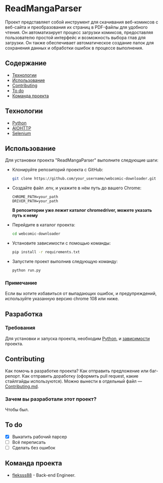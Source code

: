 # ReadMangaParser
Проект представляет собой инструмент для скачивания веб-комиксов с веб-сайта и преобразования их страниц в PDF-файлы для удобного чтения. Он автоматизирует процесс загрузки комиксов, предоставляя пользователю простой интерфейс и возможность выбора глав для загрузки. Он также обеспечивает автоматическое создание папок для сохранения данных и обработки ошибок в процессе выполнения.

## Содержание
- [Технологии](#технологии)
- [Использование](#использование)
- [Contributing](#contributing)
- [To do](#to-do)
- [Команда проекта](#команда-проекта)

## Технологии
- [Python](https://www.python.org/)
- [AIOHTTP](https://docs.aiohttp.org/en/stable/)
- [Selenium](https://selenium-python.readthedocs.io/)

## Использование
Для установки проекта "ReadMangaParser" выполните следующие шаги:

- Клонируйте репозиторий проекта с GitHub:
  ```bash
  git clone https://github.com/your_username/webcomic-downloader.git
  ```

- Создайте файл .env, и укажите в нём путь до вашего Chrome:
  ```
  CHROME_PATH=your_path
  DRIVER_PATH=your_path
  ```
  
  **В репозитории уже лежит каталог chromedriver, можете указать путь к нему**


- Перейдите в каталог проекта:
  ```bash
  cd webcomic-downloader
  ```
  
- Установите зависимости с помощью команды:
  ```bash
  pip install -r requirements.txt
  ```

- Запустите проект выполнив следующую команду:
  ```bash
  python run.py
  ```

### Примечание
Если вы хотите избавиться от выпадающих ошибок, и предупреждений, используйте указанную версию chrome 108 или ниже.

## Разработка

### Требования
Для установки и запуска проекта, необходим [Python](https://www.python.org/), и [зависимости](#использование) проекта.


## Contributing
Как помочь в разработке проекта? Как отправить предложение или баг-репорт. Как отправить доработку (оформить pull request, какие стайлгайды используются). Можно вынести в отдельный файл — [Contributing.md](./CONTRIBUTING.md).

### Зачем вы разработали этот проект?
Чтобы был.

## To do
- [x] Выкатить рабочий парсер
- [ ] Всё переписать
- [ ] Сделать без ошибок

## Команда проекта
- [fleksss88](https://t.me/Fleksozavr) - Back-end Engineer.
